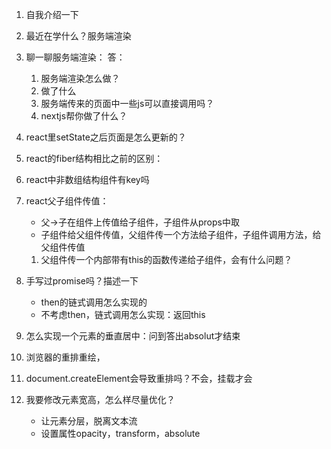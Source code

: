 1. 自我介绍一下

2. 最近在学什么？服务端渲染

3. 聊一聊服务端渲染：
   答：
   1. 服务端渲染怎么做？
   2. 做了什么
   3. 服务端传来的页面中一些js可以直接调用吗？
   4.   nextjs帮你做了什么？

4. react里setState之后页面是怎么更新的？
5. react的fiber结构相比之前的区别：
6. react中非数组结构组件有key吗
7. react父子组件传值：
   - 父->子在组件上传值给子组件，子组件从props中取
   - 子组件给父组件传值，父组件传一个方法给子组件，子组件调用方法，给父组件传值
   1. 父组件传一个内部带有this的函数传递给子组件，会有什么问题？

8. 手写过promise吗？描述一下
   - then的链式调用怎么实现的
   - 不考虑then，链式调用怎么实现：返回this

9. 怎么实现一个元素的垂直居中：问到答出absolut才结束
10. 浏览器的重排重绘，
11. document.createElement会导致重排吗？不会，挂载才会
12. 我要修改元素宽高，怎么样尽量优化？
    - 让元素分层，脱离文本流
    - 设置属性opacity，transform，absolute